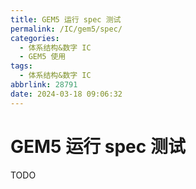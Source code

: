 ```yaml
---
title: GEM5 运行 spec 测试
permalink: /IC/gem5/spec/
categories:
  - 体系结构&数字 IC
  - GEM5 使用
tags:
  - 体系结构&数字 IC
abbrlink: 28791
date: 2024-03-18 09:06:32
---
```


# GEM5 运行 spec 测试

TODO